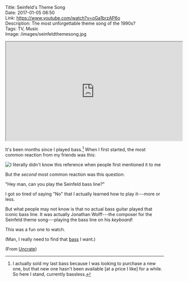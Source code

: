 Title: Seinfeld's Theme Song  
Date: 2017-01-05 08:50  
Link: https://www.youtube.com/watch?v=oGa1brzAP6o  
Description: The most unforgettable theme song of the 1990s?  
Tags: TV, Music  
Image: /images/seinfeldthemesong.jpg 

<iframe class="radius" width="560" height="315" src="https://www.youtube-nocookie.com/embed/oGa1brzAP6o?rel=0&amp;showinfo=0" allowfullscreen></iframe>

It's been months since I played bass.[^1] When I first started, the most common reaction from my friends was this:

![I literally didn't know this reference when people first mentioned it to me][1]

But the *second* most common reaction was this question:

"Hey man, can you play the Seinfeld bass line?"

I got so tired of saying "No" that I actually learned how to play it---more or less.

But what people may not know is that no actual bass guitar played that iconic bass line. It was actually Jonathan Wolff---the composer for the Seinfeld theme song---playing the bass line on his *keyboard*!

This was a fun one to watch.

(Man, I really need to find that [bass][2] I want.)

(From [Uncrate][3])

[^1]: I actually sold my last bass because I was looking to purchase a new one, but that new one hasn't been available [at a price I like] for a while. So here I stand, currently bassless.

[1]: https://media0.giphy.com/media/14u9f5BG1jiXiU/200_s.gif "Slappin da bass meme"
[2]: http://www.fendercustomshop.com/series/artist/pino-palladino-signature-precision-bass-rosewood-fingerboard-fiesta-red/ "Fender Custom Shop Pino Palladino bass guitar"
[3]: http://uncrate.com/video/seinfelds-theme-song/ "Source post for this video"